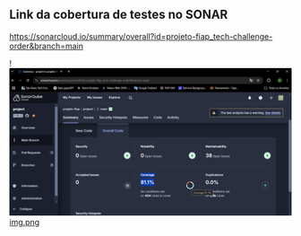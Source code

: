 ## Link da cobertura de testes no SONAR
https://sonarcloud.io/summary/overall?id=projeto-fiap_tech-challenge-order&branch=main

!![![img.png](img.png).png](%21%5Bimg.png%5D%28img.png%29.png)[img.png](img.png)
